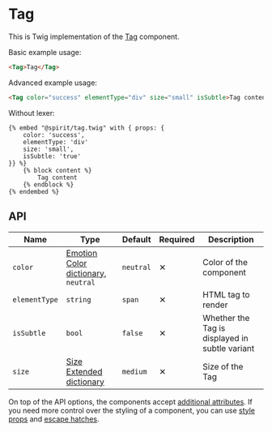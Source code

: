 # Tag

This is Twig implementation of the [Tag][tag] component.

Basic example usage:

```html
<Tag>Tag</Tag>
```

Advanced example usage:

```html
<Tag color="success" elementType="div" size="small" isSubtle>Tag content</Tag>
```

Without lexer:

```twig
{% embed "@spirit/tag.twig" with { props: {
    color: 'success',
    elementType: 'div'
    size: 'small',
    isSubtle: 'true'
}} %}
    {% block content %}
        Tag content
    {% endblock %}
{% endembed %}
```

## API

| Name          | Type                                                    | Default   | Required | Description                                    |
| ------------- | ------------------------------------------------------- | --------- | -------- | ---------------------------------------------- |
| `color`       | [Emotion Color dictionary][dictionary-color], `neutral` | `neutral` | ✕        | Color of the component                         |
| `elementType` | `string`                                                | `span`    | ✕        | HTML tag to render                             |
| `isSubtle`    | `bool`                                                  | `false`   | ✕        | Whether the Tag is displayed in subtle variant |
| `size`        | [Size Extended dictionary][dictionary-size]             | `medium`  | ✕        | Size of the Tag                                |

On top of the API options, the components accept [additional attributes][readme-additional-attributes].
If you need more control over the styling of a component, you can use [style props][readme-style-props]
and [escape hatches][readme-escape-hatches].

[dictionary-color]: https://github.com/lmc-eu/spirit-design-system/tree/main/docs/DICTIONARIES.md#color
[dictionary-size]: https://github.com/lmc-eu/spirit-design-system/tree/main/docs/DICTIONARIES.md#size
[readme-additional-attributes]: https://github.com/lmc-eu/spirit-design-system/blob/main/packages/web-twig/README.md#additional-attributes
[readme-escape-hatches]: https://github.com/lmc-eu/spirit-design-system/blob/main/packages/web-twig/README.md#escape-hatches
[readme-style-props]: https://github.com/lmc-eu/spirit-design-system/blob/main/packages/web-twig/README.md#style-props
[tag]: https://github.com/lmc-eu/spirit-design-system/tree/main/packages/web/src/scss/components/Tag
